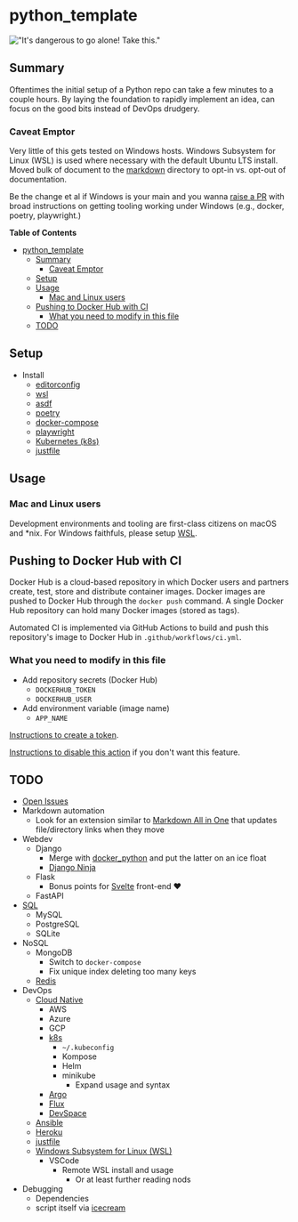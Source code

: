 # python_template

!["It's dangerous to go alone! Take this."](img/zelda.jpg)
<!-- <img src="https://user-images.githubusercontent.com/4097471/144654508-823c6e31-5e10-404c-9f9f-0d6b9d6ce617.jpg" width="300"> -->

## Summary
Oftentimes the initial setup of a Python repo can take a few minutes to a couple hours.
By laying the foundation to rapidly implement an idea, can focus on the good bits instead of
DevOps drudgery.

### Caveat Emptor
Very little of this gets tested on Windows hosts. Windows Subsystem for Linux (WSL) is used where necessary with the default Ubuntu LTS install. Moved bulk of document to the [markdown](markdown/) directory to opt-in vs. opt-out of documentation.

Be the change et al if Windows is your main and you wanna [raise a PR](CONTRIBUTING.md) with broad instructions on getting tooling working under Windows (e.g., docker, poetry, playwright.)

**Table of Contents**
* [python\_template](#python_template)
  * [Summary](#summary)
    * [Caveat Emptor](#caveat-emptor)
  * [Setup](#setup)
  * [Usage](#usage)
    * [Mac and Linux users](#mac-and-linux-users)
  * [Pushing to Docker Hub with CI](#pushing-to-docker-hub-with-ci)
    * [What you need to modify in this file](#what-you-need-to-modify-in-this-file)
  * [TODO](#todo)

## Setup
* Install
    * [editorconfig](https://editorconfig.org/)
    * [wsl](https://docs.microsoft.com/en-us/windows/wsl/setup/environment)
    * [asdf](https://asdf-vm.com/guide/getting-started.html#_2-download-asdf)
    * [poetry](https://python-poetry.org/docs/)
    * [docker-compose](https://docs.docker.com/compose/install/)
    * [playwright](https://playwright.dev/python/docs/intro#installation)
    * [Kubernetes (k8s)](markdown/kubernetes.md)
    * [justfile](https://just.systems/man/en/)

## Usage
### Mac and Linux users
Development environments and tooling are first-class citizens on macOS and *nix. For Windows faithfuls, please setup [WSL](markdown/wsl.md).

## Pushing to Docker Hub with CI
Docker Hub is a cloud-based repository in which Docker users and partners create, test, store and distribute container images. Docker images are pushed to Docker Hub through the `docker push` command. A single Docker Hub repository can hold many Docker images (stored as tags).

Automated CI is implemented via GitHub Actions to build and push this repository's image to Docker Hub in `.github/workflows/ci.yml`.

### What you need to modify in this file
* Add repository secrets (Docker Hub)
  * `DOCKERHUB_TOKEN`
  * `DOCKERHUB_USER`
* Add environment variable (image name)
  * `APP_NAME` 

[Instructions to create a token](https://docs.docker.com/docker-hub/access-tokens/#create-an-access-token).

[Instructions to disable this action](https://docs.github.com/en/actions/managing-workflow-runs/disabling-and-enabling-a-workflow) if you don't want this feature.

## TODO
* [Open Issues](https://github.com/pythoninthegrass/python_template/issues)
* Markdown automation
  * Look for an extension similar to [Markdown All in One](https://marketplace.visualstudio.com/items?itemName=yzhang.markdown-all-in-one) that updates file/directory links when they move
* Webdev
  * Django
      * Merge with [docker_python](https://github.com/pythoninthegrass/docker_python) and put the latter on an ice float
      * [Django Ninja](https://realpython.com/courses/rest-apis-with-django-ninja/)
  * Flask
      * Bonus points for [Svelte](https://svelte.dev/blog/the-easiest-way-to-get-started) front-end ❤️
  * FastAPI
* [SQL](https://realpython.com/python-sql-libraries/)
  * MySQL
  * PostgreSQL
  * SQLite
* NoSQL
  * MongoDB
    * Switch to `docker-compose`
    * Fix unique index deleting too many keys
  * [Redis](https://realpython.com/python-redis/)
* DevOps
  * [Cloud Native](https://www.cncf.io/about/faq/#what-is-cloud-native)
    * AWS
    * Azure
    * GCP
    * [k8s](markdown/kubernetes.md)
      * `~/.kubeconfig`
      * Kompose
      * Helm
      * minikube
        * Expand usage and syntax
    * [Argo](https://argoproj.github.io/)
    * [Flux](https://fluxcd.io/)
    * [DevSpace](https://www.devspace.sh/)
  * [Ansible](https://realpython.com/automating-django-deployments-with-fabric-and-ansible/)
  * [Heroku](https://realpython.com/courses/deploying-a-flask-application-using-heroku/)
  * [justfile](https://just.systems/man/en/)
  * [Windows Subsystem for Linux (WSL)](markdown/wsl.md)
    * VSCode
        * Remote WSL install and usage
          * Or at least further reading nods
* Debugging
   * Dependencies
   * script itself via [icecream](https://github.com/gruns/icecream)

